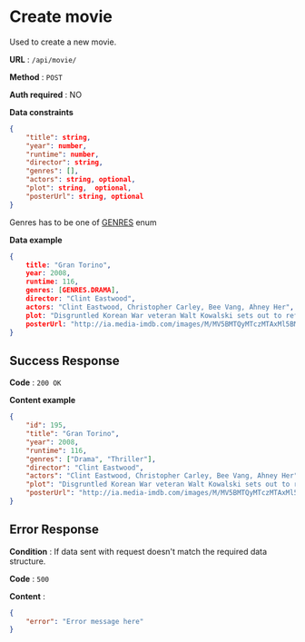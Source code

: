# Create movie

Used to create a new movie.

**URL** : `/api/movie/`

**Method** : `POST`

**Auth required** : NO

**Data constraints**

```json
{
    "title": string,
    "year": number,
    "runtime": number,
    "director": string,
    "genres": [],
    "actors": string, optional,
    "plot": string,  optional,
    "posterUrl": string, optional
}
```

Genres has to be one of [GENRES](Genres.md) enum

**Data example**

```json
{
    title: "Gran Torino",
    year: 2008,
    runtime: 116,
    genres: [GENRES.DRAMA],
    director: "Clint Eastwood",
    actors: "Clint Eastwood, Christopher Carley, Bee Vang, Ahney Her",
    plot: "Disgruntled Korean War veteran Walt Kowalski sets out to reform his neighbor, a Hmong teenager who tried to steal Kowalski's prized possession: a 1972 Gran Torino.",
    posterUrl: "http://ia.media-imdb.com/images/M/MV5BMTQyMTczMTAxMl5BMl5BanBnXkFtZTcwOTc1ODE0Mg@@._V1_SX300.jpg"
}
```

## Success Response

**Code** : `200 OK`

**Content example**

```json
{
    "id": 195,
    "title": "Gran Torino",
    "year": 2008,
    "runtime": 116,
    "genres": ["Drama", "Thriller"],
    "director": "Clint Eastwood",
    "actors": "Clint Eastwood, Christopher Carley, Bee Vang, Ahney Her",
    "plot": "Disgruntled Korean War veteran Walt Kowalski sets out to reform his neighbor, a Hmong teenager who tried to steal Kowalski's prized possession: a 1972 Gran Torino.",
    "posterUrl": "http://ia.media-imdb.com/images/M/MV5BMTQyMTczMTAxMl5BMl5BanBnXkFtZTcwOTc1ODE0Mg@@._V1_SX300.jpg"
}
```

## Error Response

**Condition** : If data sent with request doesn't match the required data structure.

**Code** : `500`

**Content** :

```json
{
    "error": "Error message here"
}
```
